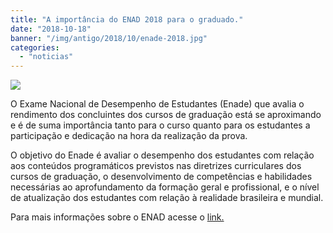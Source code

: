 ```yaml
---
title: "A importância do ENAD 2018 para o graduado."
date: "2018-10-18"
banner: "/img/antigo/2018/10/enade-2018.jpg"
categories: 
  - "noticias"
---
```


[![](/img/antigo/2018/10/enade-2018-632x333.jpg)](/img/antigo/2018/10/enade-2018.jpg)

O Exame Nacional de Desempenho de Estudantes (Enade) que avalia o rendimento dos concluintes dos cursos de graduação está se aproximando e é de suma importância tanto para o curso quanto para os estudantes a participação e dedicação na hora da realização da prova.

O objetivo do Enade é avaliar o desempenho dos estudantes com relação aos conteúdos programáticos previstos nas diretrizes curriculares dos cursos de graduação, o desenvolvimento de competências e habilidades necessárias ao aprofundamento da formação geral e profissional, e o nível de atualização dos estudantes com relação à realidade brasileira e mundial.

Para mais informações sobre o ENAD acesse o [link.](http://inep.gov.br/enade)
